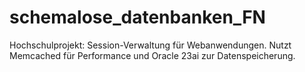 # schemalose_datenbanken_FN
Hochschulprojekt: Session-Verwaltung für Webanwendungen. Nutzt Memcached für Performance und Oracle 23ai zur Datenspeicherung.

